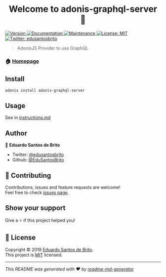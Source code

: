 <h1 align="center">Welcome to adonis-graphql-server 👋</h1>

<p>
  <a href="https://www.npmjs.com/package/adonis-graphql-server" target="_blank">
    <img alt="Version" src="https://img.shields.io/npm/v/adonis-graphql-server.svg">
  </a>
  <a href="https://github.com/EduSantosBrito/adonis-graphql-server#readme" target="_blank">
    <img alt="Documentation" src="https://img.shields.io/badge/documentation-yes-brightgreen.svg" />
  </a>
  <a href="https://github.com/EduSantosBrito/adonis-graphql-server/graphs/commit-activity" target="_blank">
    <img alt="Maintenance" src="https://img.shields.io/badge/Maintained%3F-yes-green.svg" />
  </a>
  <a href="https://github.com/EduSantosBrito/adonis-graphql-server/blob/master/LICENSE" target="_blank">
    <img alt="License: MIT" src="https://img.shields.io/github/license/EduSantosBrito/adonis-graphql-server" />
  </a>
  <a href="https://twitter.com/edusantosbrito" target="_blank">
    <img alt="Twitter: edusantosbrito" src="https://img.shields.io/twitter/follow/edusantosbrito.svg?style=social" />
  </a>
</p>

> AdonisJS Provider to use GraphQL

### 🏠 [Homepage](https://github.com/EduSantosBrito/adonis-graphql-server#readme)

## Install

```sh
adonis install adonis-graphql-server
```

## Usage

See in [instructions.md](https://github.com/EduSantosBrito/adonis-graphql-server/blob/master/instructions.md)

## Author

👤 **Eduardo Santos de Brito**

-   Twitter: [@edusantosbrito](https://twitter.com/edusantosbrito)
-   Github: [@EduSantosBrito](https://github.com/EduSantosBrito)

## 🤝 Contributing

Contributions, issues and feature requests are welcome!<br />Feel free to check [issues page](https://github.com/EduSantosBrito/adonis-graphql-server/issues).

## Show your support

Give a ⭐️ if this project helped you!

## 📝 License

Copyright © 2019 [Eduardo Santos de Brito](https://github.com/EduSantosBrito).<br />
This project is [MIT](https://github.com/EduSantosBrito/adonis-graphql-server/blob/master/LICENSE) licensed.

---

_This README was generated with ❤️ by [readme-md-generator](https://github.com/kefranabg/readme-md-generator)_
